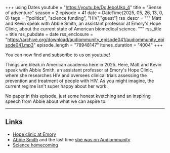 +++
using Dates
youtube = "https://youtu.be/DgJeboUkq_4"
title = "Sense of adventure"
season = 2
episode = 41
date = DateTime(2025, 05, 26, 13, 0, 0)
tags = ["politics", "science funding", "HIV","guest"]
rss_descr = """
Matt and Kevin speak with Abbie Smith,
an assistant professor at Emory's Hope Clinic,
about the current state of American biomedical science.
"""
rss_title = title
rss_pubdate = date
rss_enclosure = "https://archive.org/download/audiommunity_episode041/audiommunity_episode041.mp3"
episode_length = "78948147"
itunes_duration = "4004"
+++

You can now find and subscribe to us [on youtube!](https://youtube.com/@audiommunity)

Things are bleak in American academia here in 2025.
Here, Matt and Kevin speak with Abbie Smith,
an assistant professor at Emory's Hope Clinic,
where she researches HIV and oversees clinical trials
assessing the prevention and treatment of people with HIV.
As you might imagine, the current regime isn't super happy
about her work.

No paper in this episode, just some honest kvetching
and an inspiring speech from Abbie about what we can aspire to.

---

## Links

- [Hope clinic at Emory](https://hopeclinic.emory.edu/)
- [Abbie Smith](https://hopeclinic.emory.edu/about/bios/smith-abigail.html)
  and the last time [she was on Audiommunity](/episodes/episode009/)
- [Science homecoming](https://sciencehomecoming.com)

